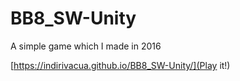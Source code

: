 # BB8_SW-Unity
A simple game which I made in 2016

[https://indirivacua.github.io/BB8_SW-Unity/](Play it!)
